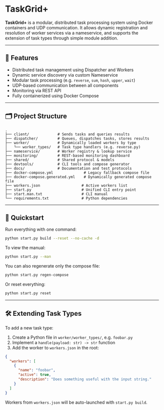 # TaskGrid+

**TaskGrid+** is a modular, distributed task processing system using Docker containers and UDP communication. It allows dynamic registration and resolution of worker services via a nameservice, and supports the extension of task types through simple module addition.

---

## 🧩 Features

- Distributed task management using Dispatcher and Workers
- Dynamic service discovery via custom Nameservice
- Modular task processing (e.g. `reverse`, `sum`, `hash`, `upper`, `wait`)
- UDP-based communication between all components
- Monitoring via REST API
- Fully containerized using Docker Compose

---

## 🗂️ Project Structure

```plaintext
.
├── client/             # Sends tasks and queries results
├── dispatcher/         # Queues, dispatches tasks, stores results
├── worker/             # Dynamically loaded workers by type
│   └── worker_types/   # Task type handlers (e.g. reverse.py)
├── nameservice/        # Worker registry & lookup service
├── monitoring/         # REST-based monitoring dashboard
├── shared/             # Shared protocol & models
├── devtools/           # CLI tools and compose generator
├── docs/               # Documentation and test protocols
├── docker-compose.yml              # Legacy fallback compose file
├── docker-compose.generated.yml    # Dynamically generated compose file
├── workers.json                   # Active workers list
├── start.py                       # Unified CLI entry point
├── start.man.txt                  # CLI manual
└── requirements.txt               # Python dependencies
```

---

## 🚀 Quickstart

Run everything with one command:

```bash
python start.py build --reset --no-cache -d
```

To view the manual:

```bash
python start.py --man
```

You can also regenerate only the compose file:

```bash
python start.py regen-compose
```

Or reset everything:

```bash
python start.py reset
```

---

## 🛠️ Extending Task Types

To add a new task type:

1. Create a Python file in `worker/worker_types/`, e.g. `foobar.py`
2. Implement a `handle(payload: str) -> str` function
3. Add the worker to `workers.json` in the root:

```json
{
  "workers": [
    {
      "name": "foobar",
      "active": true,
      "description": "Does something useful with the input string."
    }
  ]
}
```

Workers from `workers.json` will be auto-launched with `start.py build`.